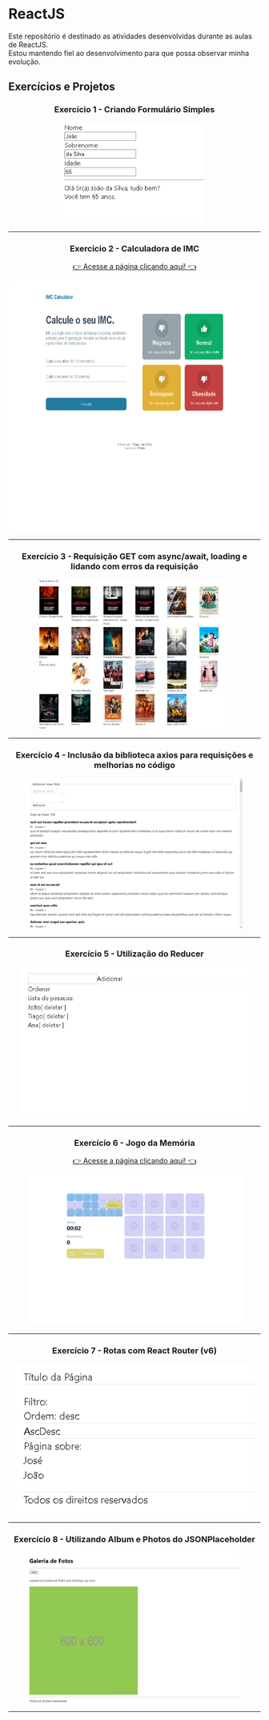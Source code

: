 # ReactJS

Este repositório é destinado as atividades desenvolvidas durante as aulas de ReactJS.<br/>
Estou mantendo fiel ao desenvolvimento para que possa observar minha evolução.

## Exercícios e Projetos
<div>
<h3 align="center">Exercício 1 - Criando Formulário Simples</h3>
<div align="center">
<img height="200em" src="https://raw.githubusercontent.com/TiagoCastilho/Estudo---ReactJS/main/react-ex01/images/como%20ficou1.png">
</div>
<hr>
<div>
<h3 align="center">Exercício 2 - Calculadora de IMC</h3>
<a href="https://tiagocastilho.github.io/Estudo---ReactJS/react-ex02/build/index.html"><p align="center">👉 Acesse a página clicando aqui! 👈</p></a>
<div align="center">
<img height="500em" src="https://github.com/TiagoCastilho/Estudo---ReactJS/blob/main/react-ex02/src/assets/como%20ficou1.png">
</div>
<hr>
<div>
<h3 align="center">Exercício 3 - Requisição GET com async/await, loading e lidando com erros da requisição</h3>
<div align="center">
<img height="300em" src="https://github.com/TiagoCastilho/Estudo---ReactJS/blob/main/react-ex03/src/assets/como%20ficou1.png">
</div>
<hr>
<div>
<h3 align="center">Exercício 4 - Inclusão da biblioteca axios para requisições e melhorias no código</h3>
<div align="center">
<img height="300em" src="https://github.com/TiagoCastilho/Estudo---ReactJS/blob/main/react-ex04/src/assets/como%20ficou1.PNG">
</div>
<hr>
<div>
<h3 align="center">Exercício 5 - Utilização do Reducer</h3>
<div align="center">
<img height="300em" src="https://github.com/TiagoCastilho/Estudo---ReactJS/blob/main/react-ex05/src/assets/como%20ficou1.PNG">
</div>
<hr>
<div>
<h3 align="center">Exercício 6 - Jogo da Memória</h3>
<a href="https://tiagocastilho.github.io/Estudo---ReactJS/react-ex06/build/index.html"><p align="center">👉 Acesse a página clicando aqui! 👈</p></a>
<div align="center">
<img height="300em" src="https://github.com/TiagoCastilho/Estudo---ReactJS/blob/main/react-ex06/src/assets/como%20ficou1.png">
</div>
<hr>
<div>
<h3 align="center">Exercício 7 - Rotas com React Router (v6)</h3>
<div align="center">
<img height="300em" src="https://github.com/TiagoCastilho/Estudo---ReactJS/blob/main/react-ex07/assets/como%20ficou1.png">
</div>
<hr>
<div>
<h3 align="center">Exercício 8 - Utilizando Album e Photos do JSONPlaceholder</h3>
<div align="center">
<img height="300em" src="https://github.com/TiagoCastilho/Estudo---ReactJS/blob/main/react-ex08/assets/como%20ficou3.png">
</div>
<hr>
